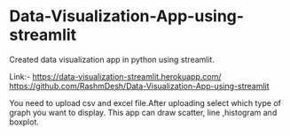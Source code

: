 # Data-Visualization-App-using-streamlit
Created data visualization app in python using streamlit. 

Link:- https://data-visualization-streamlit.herokuapp.com/
https://github.com/RashmDesh/Data-Visualization-App-using-streamlit

You need to upload csv and excel file.After uploading select which type of graph you want to display.
This app can draw scatter, line ,histogram and boxplot.
